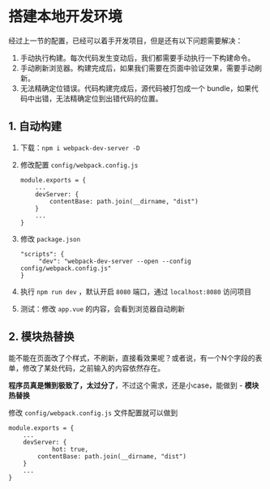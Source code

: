 # 搭建本地开发环境

经过上一节的配置，已经可以着手开发项目，但是还有以下问题需要解决：

1. 手动执行构建。每次代码发生变动后，我们都需要手动执行一下构建命令。
2. 手动刷新浏览器。构建完成后，如果我们需要在页面中验证效果，需要手动刷新。
3. 无法精确定位错误。代码构建完成后，源代码被打包成一个 bundle，如果代码中出错，无法精确定位到出错代码的位置。



## 1. 自动构建

1. 下载：`npm i webpack-dev-server -D`

2. 修改配置 `config/webpack.config.js`

   ```
   module.exports = {
       ...
       devServer: {
           contentBase: path.join(__dirname, "dist")
       }
       ...
   }
   ```

3. 修改 `package.json`

   ```
   "scripts": {
     	"dev": "webpack-dev-server --open --config config/webpack.config.js"
   }
   ```

4. 执行 `npm run dev` ，默认开启 `8080` 端口，通过 `localhost:8080` 访问项目
5. 测试：修改 `app.vue` 的内容，会看到浏览器自动刷新



## 2. 模块热替换

能不能在页面改了个样式，不刷新，直接看效果呢？或者说，有一个N个字段的表单，修改了某处代码，之前输入的内容依然存在。

**程序员真是懒到极致了，太过分了**，不过这个需求，还是小case，能做到 - **模块热替换**

修改 `config/webpack.config.js` 文件配置就可以做到

```
module.exports = {
    ...
    devServer: {
    		hot: true,
        contentBase: path.join(__dirname, "dist")
    }
    ...
}
```

